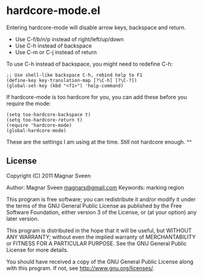 # hardcore-mode.el

Entering hardcore-mode will disable arrow keys, backspace and return.

* Use C-f/b/n/p instead of right/left/up/down
* Use C-h instead of backspace
* Use C-m or C-j instead of return

To use C-h instead of backspace, you might need to redefine C-h:

    ;; Use shell-like backspace C-h, rebind help to F1
    (define-key key-translation-map [?\C-h] [?\C-?])
    (global-set-key (kbd "<f1>") 'help-command)

If hardcore-mode is too hardcore for you, you can add these before
you require the mode:

    (setq too-hardcore-backspace t)
    (setq too-hardcore-return t)
    (require 'hardcore-mode)
    (global-hardcore-mode)

These are the settings I am using at the time. Still not hardcore enough. ^^

## License

Copyright (C) 2011 Magnar Sveen

Author: Magnar Sveen <magnars@gmail.com>
Keywords: marking region

This program is free software; you can redistribute it and/or modify
it under the terms of the GNU General Public License as published by
the Free Software Foundation, either version 3 of the License, or
(at your option) any later version.

This program is distributed in the hope that it will be useful,
but WITHOUT ANY WARRANTY; without even the implied warranty of
MERCHANTABILITY or FITNESS FOR A PARTICULAR PURPOSE.  See the
GNU General Public License for more details.

You should have received a copy of the GNU General Public License
along with this program.  If not, see <http://www.gnu.org/licenses/>.
